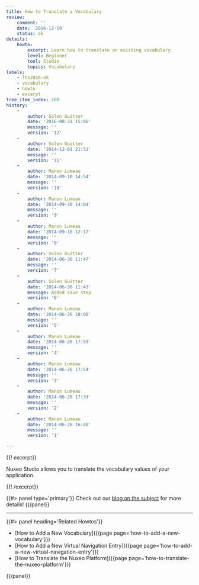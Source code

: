 ```yaml
---
title: How to Translate a Vocabulary
review:
    comment: ''
    date: '2016-12-19'
    status: ok
details:
    howto:
        excerpt: Learn how to translate an existing vocabulary.
        level: Beginner
        tool: Studio
        topics: Vocabulary
labels:
    - lts2016-ok
    - vocabulary
    - howto
    - excerpt
tree_item_index: 200
history:
    -
        author: Solen Guitter
        date: '2016-08-31 15:06'
        message: ''
        version: '12'
    -
        author: Solen Guitter
        date: '2014-12-01 21:51'
        message: ''
        version: '11'
    -
        author: Manon Lumeau
        date: '2014-09-10 14:54'
        message: ''
        version: '10'
    -
        author: Manon Lumeau
        date: '2014-09-10 14:04'
        message: ''
        version: '9'
    -
        author: Manon Lumeau
        date: '2014-09-10 12:17'
        message: ''
        version: '8'
    -
        author: Solen Guitter
        date: '2014-06-30 11:47'
        message: ''
        version: '7'
    -
        author: Solen Guitter
        date: '2014-06-30 11:43'
        message: Added save step
        version: '6'
    -
        author: Manon Lumeau
        date: '2014-06-26 18:00'
        message: ''
        version: '5'
    -
        author: Manon Lumeau
        date: '2014-06-26 17:59'
        message: ''
        version: '4'
    -
        author: Manon Lumeau
        date: '2014-06-26 17:54'
        message: ''
        version: '3'
    -
        author: Manon Lumeau
        date: '2014-06-26 17:33'
        message: ''
        version: '2'
    -
        author: Manon Lumeau
        date: '2014-06-26 16:48'
        message: ''
        version: '1'

---
```

{{! excerpt}}

Nuxeo Studio allows you to translate the vocabulary values of your application.

{{! /excerpt}}

{{#> panel type='primary'}}
Check out our [blog on the subject](https://www.nuxeo.com/blog/how-many-languages-can-you-fit-in-the-nuxeo-platform/) for more details!
{{/panel}}

* * *

<div class="row" data-equalizer data-equalize-on="medium"><div class="column medium-6">{{#> panel heading='Related Howtos'}}

- [How to Add a New Vocabulary]({{page page='how-to-add-a-new-vocabulary'}})
- [How to Add a New Virtual Navigation Entry]({{page page='how-to-add-a-new-virtual-navigation-entry'}})
- [How to Translate the Nuxeo Platform]({{page page='how-to-translate-the-nuxeo-platform'}})

{{/panel}}</div><div class="column medium-6">

&nbsp;

</div></div>
